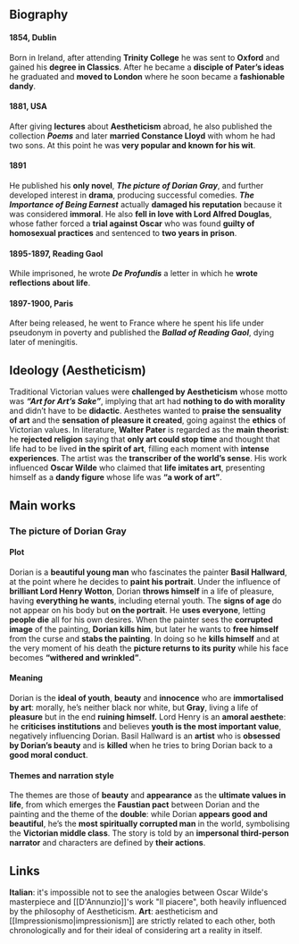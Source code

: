 ## Biography
#### 1854, Dublin
Born in Ireland, after attending **Trinity College** he was sent to **Oxford** and gained his **degree in Classics**. After he became a **disciple of Pater’s ideas** he graduated and **moved to London** where he soon became a **fashionable dandy**.
#### 1881, USA
After giving **lectures** about **Aestheticism** abroad, he also published the collection ***Poems*** and later **married Constance Lloyd** with whom he had two sons. At this point he was **very popular and known for his wit**. 
#### 1891
He published his **only novel**, _**The picture of Dorian Gray**_, and further developed interest in **drama**, producing successful comedies. _**The Importance of Being Earnest**_ actually **damaged his reputation** because it was considered **immoral**. He also **fell in love with Lord Alfred Douglas**, whose father forced a **trial against Oscar** who was found **guilty of homosexual practices** and sentenced to **two years in prison**.
#### 1895-1897, Reading Gaol
While imprisoned, he wrote _**De Profundis**_ a letter in which he **wrote reflections about life**.
#### 1897-1900, Paris
After being released, he went to France where he spent his life under pseudonym in poverty and published the ***Ballad of Reading Gaol***, dying later of meningitis.
## Ideology (Aestheticism)
Traditional Victorian values were **challenged by Aestheticism** whose motto was _**“Art for Art’s Sake”**_, implying that art had **nothing to do with morality** and didn’t have to be **didactic**. Aesthetes wanted to **praise the sensuality of art** and the **sensation of pleasure it created**, going against the **ethics** of Victorian values. In literature, **Walter Pater** is regarded as the **main theorist**: he **rejected religion** saying that **only art could stop time** and thought that life had to be lived **in the spirit of art**, filling each moment with **intense experiences**. The artist was the **transcriber of the world’s sense**. His work influenced **Oscar Wilde** who claimed that **life imitates art**, presenting himself as a **dandy figure** whose life was **“a work of art”**.
## Main works
### The picture of Dorian Gray
#### Plot
Dorian is a **beautiful young man** who fascinates the painter **Basil Hallward**, at the point where he decides to **paint his portrait**. Under the influence of **brilliant Lord Henry Wotton**, Dorian **throws himself** in a life of pleasure, having **everything he wants**, including eternal youth. The **signs of age** do not appear on his body but **on the portrait**. He **uses everyone**, letting **people die** all for his own desires. When the painter sees the **corrupted image** of the painting, **Dorian kills him**, but later he wants to **free himself** from the curse and **stabs the painting**. In doing so he **kills himself** and at the very moment of his death the **picture returns to its purity** while his face becomes **“withered and wrinkled”**.
#### Meaning
Dorian is the **ideal of youth**, **beauty** and **innocence** who are **immortalised by art**: morally, he’s neither black nor white, but **Gray**, living a life of **pleasure** but in the end **ruining himself.**
Lord Henry is an **amoral aesthete**: he **criticises institutions** and believes **youth is the most important value**, negatively influencing Dorian.
Basil Hallward is an **artist** who is **obsessed by Dorian’s beauty** and is **killed** when he tries to bring Dorian back to a **good moral conduct**.
#### Themes and narration style
The themes are those of **beauty** and **appearance** as the **ultimate values in life**, from which emerges the **Faustian pact** between Dorian and the painting and the theme of the **double**: while Dorian **appears good and beautiful**, he’s the **most spiritually corrupted man** in the world, symbolising the **Victorian middle class**. The story is told by an **impersonal third-person narrator** and characters are defined by **their actions**.
## Links
**Italian**: it's impossible not to see the analogies between Oscar Wilde's masterpiece and [[D'Annunzio]]'s work "Il piacere", both heavily influenced by the philosophy of Aestheticism.
**Art**: aestheticism and [[Impressionismo|impressionism]] are strictly related to each other, both chronologically and for their ideal of considering art a reality in itself.